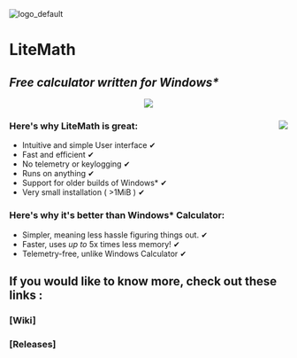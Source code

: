 <picture>
  <source media="(prefers-color-scheme: dark)" srcset="https://github.com/2606bih/LiteMath/assets/142507461/d1cb240d-cd68-4730-8e4f-7c68a1902a67">
  <source media="(prefers-color-scheme: light)" srcset="https://github.com/2606bih/LiteMath/assets/142507461/88d80200-6b6c-4668-bd00-185c9072da19">
  <img alt="logo_default" src="https://github.com/2606bih/LiteMath/assets/142507461/d1cb240d-cd68-4730-8e4f-7c68a1902a67">
</picture>

# LiteMath

## _Free calculator written for Windows*_
<p align = "center">
<a href="./LICENSE.md"><img src="https://img.shields.io/badge/license-MIT-orange.svg"></a>
</p>

### Here's why LiteMath is great:  <img align="right" src="https://github.com/2606bih/LiteMath/assets/142507461/57085c2f-6f38-4087-9a11-e518886a0bee"> 
- Intuitive and simple User interface ✔
- Fast and efficient ✔
- No telemetry or keylogging ✔
- Runs on anything ✔
- Support for older builds of Windows* ✔
- Very small installation ( >1MiB ) ✔

### Here's why it's better than Windows* Calculator:
- Simpler, meaning less hassle figuring things out. ✔
- Faster, uses _up to_ 5x times less memory! ✔
- Telemetry-free, unlike Windows Calculator ✔

## If you would like to know more, check out these links :
### [Wiki]
### [Releases]
